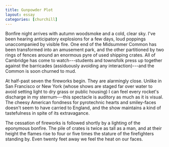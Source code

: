 ```yaml
---
title: Gunpowder Plot
layout: essay
categories: [churchill]
---
```


Bonfire night arrives with autumn woodsmoke and a cold, clear sky. I've been
hearing anticipatory explosions for a few days, loud poppings unaccompanied by
visible fire. One end of the Midsummer Common has been transformed into an
amusement park, and the other partitioned by two rings of fences around an
enormous pyre of used shipping crates. All of Cambridge has come to
watch---students and townsfolk press up together against the barricades
(assiduously avoiding any interaction)---and the Common is soon churned to mud.

At half-past seven the fireworks begin. They are alarmingly close. Unlike in San
Francisco or New York (whose shows are staged far over water to avoid setting
light to dry grass or public housing) I can feel every rocket's discharge in my
sternum---this spectacle is auditory as much as it is visual. The cheesy
American fondness for pyrotechnic hearts and smiley-faces doesn't seem to have
carried to England, and the show maintains a kind of tastefulness in spite of
its extravagance.

The cessation of fireworks is followed shortly by a lighting of the eponymous
bonfire. The pile of crates is twice as tall as a man, and at their height the
flames rise to four or five times the stature of the firefighters standing by.
Even twenty feet away we feel the heat on our faces.
